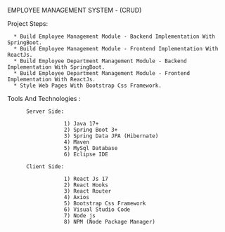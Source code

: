 EMPLOYEE MANAGEMENT SYSTEM - (CRUD)

Project Steps:

      * Build Employee Management Module - Backend Implementation With SpringBoot.
      * Build Employee Management Module - Frontend Implementation With ReactJs.
      * Build Employee Department Management Module - Backend Implementation With SpringBoot.
      * Build Employee Department Management Module - Frontend Implementation With ReactJs.
      * Style Web Pages With Bootstrap Css Framework.

Tools And Technologies :

          Server Side:

                      1) Java 17+
                      2) Spring Boot 3+
                      3) Spring Data JPA (Hibernate)
                      4) Maven
                      5) MySql Database
                      6) Eclipse IDE

          Client Side:

                      1) React Js 17
                      2) React Hooks
                      3) React Router
                      4) Axios
                      5) Bootstrap Css Framework
                      6) Visual Studio Code
                      7) Node js
                      8) NPM (Node Package Manager)

                      
